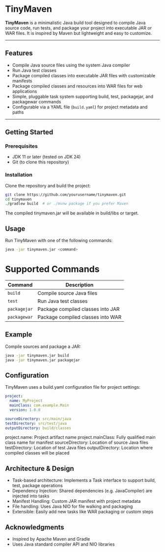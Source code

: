 # TinyMaven

**TinyMaven** is a minimalistic Java build tool designed to compile Java source code, run tests, and package your project into executable JAR or WAR files. It is inspired by Maven but lightweight and easy to customize.

---

## Features

- Compile Java source files using the system Java compiler  
- Run Java test classes  
- Package compiled classes into executable JAR files with customizable manifests  
- Package compiled classes and resources into WAR files for web applications  
- Simple, pluggable task system supporting build, test, packagejar, and packagewar commands  
- Configurable via a YAML file (`build.yaml`) for project metadata and paths  

---

## Getting Started

### Prerequisites

- JDK 11 or later (tested on JDK 24)  
- Git (to clone this repository)  

### Installation

Clone the repository and build the project:

```bash
git clone https://github.com/yourusername/tinymaven.git
cd tinymaven
./gradlew build  # or ./mvnw package if you prefer Maven
```
The compiled tinymaven.jar will be available in build/libs or target.

## Usage
Run TinyMaven with one of the following commands:
```bash
java -jar tinymaven.jar <command>
```

# Supported Commands
| Command      | Description                       |
| ------------ | --------------------------------- |
| `build`      | Compile source Java files         |
| `test`       | Run Java test classes             |
| `packagejar` | Package compiled classes into JAR |
| `packagewar` | Package compiled classes into WAR |

## Example
Compile sources and package a JAR:

```bash
java -jar tinymaven.jar build
java -jar tinymaven.jar packagejar
```

## Configuration
TinyMaven uses a build.yaml configuration file for project settings:
```yaml
project:
  name: MyProject
  mainClass: com.example.Main
  version: 1.0.0

sourceDirectory: src/main/java
testDirectory: src/test/java
outputDirectory: build/classes
```

project.name: Project artifact name
project.mainClass: Fully qualified main class name for manifest
sourceDirectory: Location of source Java files
testDirectory: Location of test Java files
outputDirectory: Location where compiled classes will be placed

## Architecture & Design
- Task-based architecture: Implements a Task interface to support build, test, package operations
- Dependency Injection: Shared dependencies (e.g. JavaCompiler) are injected into tasks
- Manifest Handling: Custom JAR manifest with project metadata
- File handling: Uses Java NIO for file walking and packaging
- Extensible: Easily add new tasks like WAR packaging or custom steps

## Acknowledgments
- Inspired by Apache Maven and Gradle
- Uses Java standard compiler API and NIO libraries
